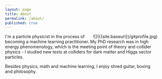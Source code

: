 ```yaml
---
layout: page
title: About
permalink: /about/
published: true
---
```




<div style="float: right">
![]({{site.baseurl}}/gitprofile.jpg)
</div>
I'm a particle physicist in the process of becoming a machine learning practitioner. My PhD research was in high energy phenomenology, which is the meeting point of theory and collider physics - I studied new tests at colliders for dark matter and Higgs sector particles. 

Besides physics, math and machine learning, I enjoy shred guitar, boxing and philosophy.
